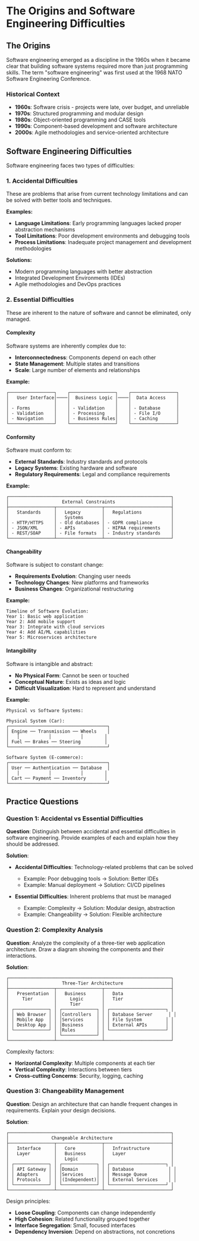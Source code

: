 # The Origins and Software Engineering Difficulties

## The Origins

Software engineering emerged as a discipline in the 1960s when it became clear that building software systems required more than just programming skills. The term "software engineering" was first used at the 1968 NATO Software Engineering Conference.

### Historical Context
- **1960s**: Software crisis - projects were late, over budget, and unreliable
- **1970s**: Structured programming and modular design
- **1980s**: Object-oriented programming and CASE tools
- **1990s**: Component-based development and software architecture
- **2000s**: Agile methodologies and service-oriented architecture

## Software Engineering Difficulties

Software engineering faces two types of difficulties:

### 1. Accidental Difficulties
These are problems that arise from current technology limitations and can be solved with better tools and techniques.

**Examples:**
- **Language Limitations**: Early programming languages lacked proper abstraction mechanisms
- **Tool Limitations**: Poor development environments and debugging tools
- **Process Limitations**: Inadequate project management and development methodologies

**Solutions:**
- Modern programming languages with better abstraction
- Integrated Development Environments (IDEs)
- Agile methodologies and DevOps practices

### 2. Essential Difficulties
These are inherent to the nature of software and cannot be eliminated, only managed.

#### Complexity
Software systems are inherently complex due to:
- **Interconnectedness**: Components depend on each other
- **State Management**: Multiple states and transitions
- **Scale**: Large number of elements and relationships

**Example:**
```
┌─────────────────┐    ┌─────────────────┐    ┌─────────────────┐
│   User Interface│────│  Business Logic │────│  Data Access    │
│                 │    │                 │    │                 │
│ - Forms         │    │ - Validation    │    │ - Database      │
│ - Validation    │    │ - Processing    │    │ - File I/O      │
│ - Navigation    │    │ - Business Rules│    │ - Caching       │
└─────────────────┘    └─────────────────┘    └─────────────────┘
```

#### Conformity
Software must conform to:
- **External Standards**: Industry standards and protocols
- **Legacy Systems**: Existing hardware and software
- **Regulatory Requirements**: Legal and compliance requirements

**Example:**
```
┌─────────────────────────────────────────────────────────────┐
│                    External Constraints                     │
├─────────────────┬─────────────────┬─────────────────────────┤
│   Standards     │   Legacy        │   Regulations           │
│                 │   Systems       │                         │
│ - HTTP/HTTPS    │ - Old databases │ - GDPR compliance       │
│ - JSON/XML      │ - APIs          │ - HIPAA requirements    │
│ - REST/SOAP     │ - File formats  │ - Industry standards    │
└─────────────────┴─────────────────┴─────────────────────────┘
```

#### Changeability
Software is subject to constant change:
- **Requirements Evolution**: Changing user needs
- **Technology Changes**: New platforms and frameworks
- **Business Changes**: Organizational restructuring

**Example:**
```
Timeline of Software Evolution:
Year 1: Basic web application
Year 2: Add mobile support
Year 3: Integrate with cloud services
Year 4: Add AI/ML capabilities
Year 5: Microservices architecture
```

#### Intangibility
Software is intangible and abstract:
- **No Physical Form**: Cannot be seen or touched
- **Conceptual Nature**: Exists as ideas and logic
- **Difficult Visualization**: Hard to represent and understand

**Example:**
```
Physical vs Software Systems:

Physical System (Car):
┌─────────────────────────────────────┐
│ Engine ── Transmission ── Wheels    │
│   │           │           │        │
│ Fuel ── Brakes ── Steering         │
└─────────────────────────────────────┘

Software System (E-commerce):
┌─────────────────────────────────────┐
│ User ── Authentication ── Database  │
│   │           │           │        │
│ Cart ── Payment ── Inventory       │
└─────────────────────────────────────┘
```

## Practice Questions

### Question 1: Accidental vs Essential Difficulties
**Question**: Distinguish between accidental and essential difficulties in software engineering. Provide examples of each and explain how they should be addressed.

**Solution**:
- **Accidental Difficulties**: Technology-related problems that can be solved
  - Example: Poor debugging tools → Solution: Better IDEs
  - Example: Manual deployment → Solution: CI/CD pipelines
  
- **Essential Difficulties**: Inherent problems that must be managed
  - Example: Complexity → Solution: Modular design, abstraction
  - Example: Changeability → Solution: Flexible architecture

### Question 2: Complexity Analysis
**Question**: Analyze the complexity of a three-tier web application architecture. Draw a diagram showing the components and their interactions.

**Solution**:
```
┌─────────────────────────────────────────────────────────────┐
│                    Three-Tier Architecture                  │
├─────────────────┬─────────────────┬─────────────────────────┤
│   Presentation  │   Business      │   Data                  │
│     Tier        │     Logic       │   Tier                  │
│                 │     Tier        │                         │
│ ┌─────────────┐ │ ┌─────────────┐ │ ┌─────────────────────┐ │
│ │ Web Browser │ │ │Controllers  │ │ │ Database Server      │ │
│ │ Mobile App  │ │ │Services     │ │ │ File System         │ │
│ │ Desktop App │ │ │Business     │ │ │ External APIs       │ │
│ └─────────────┘ │ │Rules        │ │ └─────────────────────┘ │
│                 │ └─────────────┘ │                         │
└─────────────────┴─────────────────┴─────────────────────────┘
```

Complexity factors:
- **Horizontal Complexity**: Multiple components at each tier
- **Vertical Complexity**: Interactions between tiers
- **Cross-cutting Concerns**: Security, logging, caching

### Question 3: Changeability Management
**Question**: Design an architecture that can handle frequent changes in requirements. Explain your design decisions.

**Solution**:
```
┌─────────────────────────────────────────────────────────────┐
│                Changeable Architecture                      │
├─────────────────┬─────────────────┬─────────────────────────┤
│   Interface     │   Core          │   Infrastructure        │
│   Layer         │   Business      │   Layer                 │
│                 │   Logic         │                         │
│ ┌─────────────┐ │ ┌─────────────┐ │ ┌─────────────────────┐ │
│ │ API Gateway │ │ │Domain       │ │ │ Database             │ │
│ │ Adapters    │ │ │Services     │ │ │ Message Queue        │ │
│ │ Protocols   │ │ │(Independent)│ │ │ External Services    │ │
│ └─────────────┘ │ └─────────────┘ │ └─────────────────────┘ │
└─────────────────┴─────────────────┴─────────────────────────┘
```

Design principles:
- **Loose Coupling**: Components can change independently
- **High Cohesion**: Related functionality grouped together
- **Interface Segregation**: Small, focused interfaces
- **Dependency Inversion**: Depend on abstractions, not concretions 